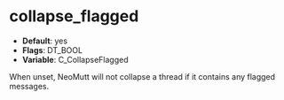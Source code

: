 # collapse_flagged

- **Default**: yes
- **Flags**: DT_BOOL
- **Variable**: C_CollapseFlagged

When unset, NeoMutt will not collapse a thread if it contains any
flagged messages.
